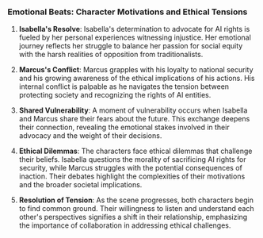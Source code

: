 ### Emotional Beats: Character Motivations and Ethical Tensions

1. **Isabella's Resolve**: Isabella's determination to advocate for AI rights is fueled by her personal experiences witnessing injustice. Her emotional journey reflects her struggle to balance her passion for social equity with the harsh realities of opposition from traditionalists.

2. **Marcus's Conflict**: Marcus grapples with his loyalty to national security and his growing awareness of the ethical implications of his actions. His internal conflict is palpable as he navigates the tension between protecting society and recognizing the rights of AI entities.

3. **Shared Vulnerability**: A moment of vulnerability occurs when Isabella and Marcus share their fears about the future. This exchange deepens their connection, revealing the emotional stakes involved in their advocacy and the weight of their decisions.

4. **Ethical Dilemmas**: The characters face ethical dilemmas that challenge their beliefs. Isabella questions the morality of sacrificing AI rights for security, while Marcus struggles with the potential consequences of inaction. Their debates highlight the complexities of their motivations and the broader societal implications.

5. **Resolution of Tension**: As the scene progresses, both characters begin to find common ground. Their willingness to listen and understand each other's perspectives signifies a shift in their relationship, emphasizing the importance of collaboration in addressing ethical challenges.
